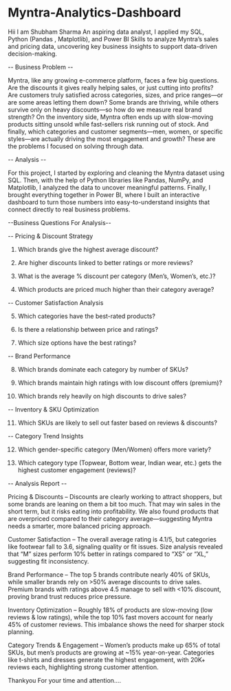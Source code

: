 # Myntra-Analytics-Dashboard

Hii I am Shubham Sharma
An aspiring data analyst, I applied my SQL, Python (Pandas , Matplotlib), and Power BI
Skills to analyze Myntra’s sales and pricing data, uncovering key business insights to support data-driven decision-making.

-- Business Problem --

Myntra, like any growing e-commerce platform, faces a few big questions. Are the discounts it gives really helping sales, or just cutting into profits? Are customers truly satisfied across categories, sizes, and price ranges—or are some areas letting them down? Some brands are thriving, while others survive only on heavy discounts—so how do we measure real brand strength? On the inventory side, Myntra often ends up with slow-moving products sitting unsold while fast-sellers risk running out of stock. And finally, which categories and customer segments—men, women, or specific styles—are actually driving the most engagement and growth? These are the problems I focused on solving through data.

-- Analysis --

For this project, I started by exploring and cleaning the Myntra dataset using SQL. Then, with the help of Python libraries like Pandas, NumPy, and Matplotlib, I analyzed the data to uncover meaningful patterns. Finally, I brought everything together in Power BI, where I built an interactive dashboard to turn those numbers into easy-to-understand insights that connect directly to real business problems.



--Business Questions For Analysis--
 
-- Pricing & Discount Strategy

1) Which brands give the highest average discount?

2) Are higher discounts linked to better ratings or more reviews?

3) What is the average % discount per category (Men’s, Women’s, etc.)?

4) Which products are priced much higher than their category average?



-- Customer Satisfaction Analysis

5) Which categories have the best-rated products?

6) Is there a relationship between price and ratings?

7) Which size options have the best ratings?



-- Brand Performance

8) Which brands dominate each category by number of SKUs?

9) Which brands maintain high ratings with low discount offers (premium)?

10) Which brands rely heavily on high discounts to drive sales?



-- Inventory & SKU Optimization 

11) Which SKUs are likely to sell out faster based on reviews & discounts?



-- Category Trend Insights

12) Which gender-specific category (Men/Women) offers more variety?

13) Which category type (Topwear, Bottom wear, Indian wear, etc.) gets the highest customer engagement (reviews)?




-- Analysis Report --

Pricing & Discounts – Discounts are clearly working to attract shoppers, but some brands are leaning on them a bit too much. That may win sales in the short term, but it risks eating into profitability. We also found products that are overpriced compared to their category average—suggesting Myntra needs a smarter, more balanced pricing approach.


Customer Satisfaction – The overall average rating is 4.1/5, but categories like footwear fall to 3.6, signaling quality or fit issues. Size analysis revealed that “M” sizes perform 10% better in ratings compared to “XS” or “XL,” suggesting fit inconsistency.


Brand Performance – The top 5 brands contribute nearly 40% of SKUs, while smaller brands rely on >50% average discounts to drive sales. Premium brands with ratings above 4.5 manage to sell with <10% discount, proving brand trust reduces price pressure.


Inventory Optimization – Roughly 18% of products are slow-moving (low reviews & low ratings), while the top 10% fast movers account for nearly 45% of customer reviews. This imbalance shows the need for sharper stock planning.


Category Trends & Engagement – Women’s products make up 65% of total SKUs, but men’s products are growing at ~15% year-on-year. Categories like t-shirts and dresses generate the highest engagement, with 20K+ reviews each, highlighting strong customer attention.


Thankyou For your time and attention....
